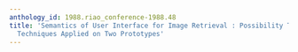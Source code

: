 ```yaml
---
anthology_id: 1988.riao_conference-1988.48
title: 'Semantics of User Interface for Image Retrieval : Possibility Theory and Learning
  Techniques Applied on Two Prototypes'
---
```

